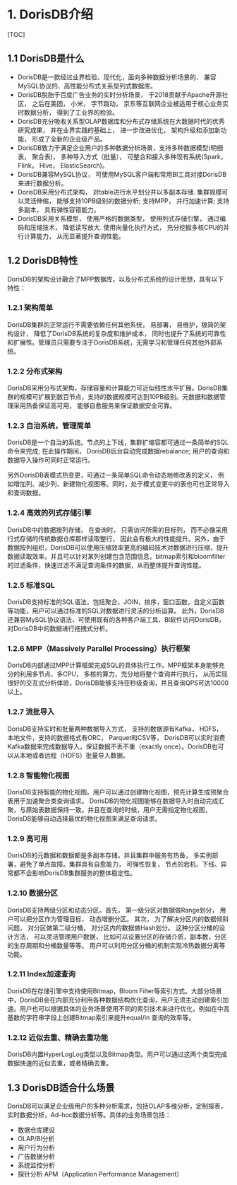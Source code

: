 # 1. DorisDB介绍

\[TOC\]

## 1.1 DorisDB是什么

* DorisDB是一款经过业界检验、现代化，面向多种数据分析场景的、 兼容MySQL协议的、高性能分布式关系型列式数据库。
* DorisDB脱胎于百度广告业务的实时分析场景， 于2018贡献于Apache开源社区， 之后在美团， 小米， 字节跳动， 京东等互联网企业被适用于核心业务实时数据分析， 得到了工业界的检验。
* DorisDB充分吸收关系型OLAP数据库和分布式存储系统在大数据时代的优秀研究成果， 并在业界实践的基础上， 进一步改进优化， 架构升级和添加新功能， 形成了全新的企业级产品。
* DorisDB致力于满足企业用户的多种数据分析场景，支持多种数据模型\(明细表， 聚合表\)， 多种导入方式（批量）， 可整合和接入多种现有系统\(Spark， Flink， Hive， ElasticSearch\)。
* DorisDB兼容MySQL协议， 可使用MySQL客户端和常用BI工具对接DorisDB来进行数据分析。
* DorisDB采用分布式架构， 对table进行水平划分并以多副本存储. 集群规模可以灵活伸缩， 能够支持10PB级别的数据分析; 支持MPP， 并行加速计算; 支持多副本， 具有弹性容错能力。
* DorisDB采用关系模型， 使用严格的数据类型， 使用列式存储引擎， 通过编码和压缩技术， 降低读写放大. 使用向量化执行方式， 充分挖掘多核CPU的并行计算能力， 从而显著提升查询性能。

## 1.2 DorisDB特性

DorisDB的架构设计融合了MPP数据库，以及分布式系统的设计思想，具有以下特性：

### 1.2.1 架构简单

DorisDB集群的正常运行不需要依赖任何其他系统， 易部署， 易维护，极简的架构设计， 降低了DorisDB系统的复杂度和维护成本， 同时也提升了系统的可靠性和扩展性。管理员只需要专注于DorisDB系统，无需学习和管理任何其他外部系统。

### 1.2.2 分布式架构

DorisDB采用分布式架构，存储容量和计算能力可近似线性水平扩展。DorisDB集群的规模可扩展到数百节点，支持的数据规模可达到10PB级别。元数据和数据管理采用热备保证高可用， 能够自愈服务来保证数据安全可靠。

### 1.2.3 自治系统，管理简单

DorisDB是一个自治的系统。节点的上下线，集群扩缩容都可通过一条简单的SQL命令来完成; 在此操作期间， DorisDB后台自动完成数据rebalance; 用户的查询和数据导入操作可同时正常运行。

另外DorisDB表模式热变更，可通过一条简单SQL命令动态地修改表的定义， 例如增加列、减少列、新建物化视图等。同时，处于模式变更中的表也可也正常导入和查询数据。

### 1.2.4 高效的列式存储引擎

DorisDB中的数据按列存储， 在查询时， 只需访问所需的目标列， 而不必像采用行式存储的传统数据仓库那样读取整行， 因此会有极大的性能提升。另外，由于数据按列组织，DorisDB可以使用压缩效率更高的编码技术对数据进行压缩，提升数据读取效率。并且可以针对某列创建包含范围信息，bitmap索引和bloomfilter的过滤条件，快速过滤不满足查询条件的数据，从而整体提升查询性能。

### 1.2.5 标准SQL

DorisDB支持标准的SQL语法，包括聚合，JOIN，排序，窗口函数，自定义函数等功能，用户可以通过标准的SQL对数据进行灵活的分析运算。 此外，DorisDB还兼容MySQL协议语法，可使用现有的各种客户端工具、BI软件访问DorisDB， 对DorisDB中的数据进行拖拽式分析。

### 1.2.6 MPP（Massively Parallel Processing）执行框架

DorisDB内部通过MPP计算框架完成SQL的具体执行工作。MPP框架本身能够充分的利用多节点、多CPU， 多核的算力，充分地将整个查询并行执行， 从而实现很好的交互式分析体验，DorisDB能够支持亚秒级查询，并且查询QPS可达10000以上。

### 1.2.7 流批导入

DorisDB支持实时和批量两种数据导入方式， 支持的数据源有Kafka， HDFS， 本地文件，支持的数据格式有ORC， Parquet和CSV等， DorisDB可以实时消费Kafka数据来完成数据导入，保证数据不丢不重（exactly once）。DorisDB也可以从本地或者远程（HDFS）批量导入数据。

### 1.2.8 智能物化视图

DorisDB支持智能的物化视图。用户可以通过创建物化视图，预先计算生成预聚合表用于加速聚合类查询请求。 DorisDB的物化视图能够在数据导入时自动完成汇聚，与原始表数据保持一致。并且在查询的时候，用户无需指定物化视图，DorisDB能够自动选择最优的物化视图来满足查询请求。

### 1.2.9 高可用

DorisDB的元数据和数据都是多副本存储，并且集群中服务有热备， 多实例部署，避免了单点故障。集群具有自愈能力， 可弹性恢复， 节点的宕机、下线、异常都不会影响DorisDB集群服务的整体稳定性。

### 1.2.10 数据分区

DorisDB支持两级分区和动态分区。首先， 第一级分区对数据做Range划分， 用户可以把分区作为管理目标， 动态增删分区。 其次， 为了解决分区内的数据倾斜问题， 对分区做第二级分桶， 对分区内的数据做Hash划分。 这种分区分桶的设计方法， 可以灵活管理用户数据， 比如可以设置分区的存储介质，副本数，分区的生存周期和分桶数量等等。 用户可以利用分区分桶的机制实现冷热数据分离等功能。

### 1.2.11 Index加速查询

DorisDB在存储引擎中支持使用Bitmap，Bloom Filter等索引方式。大部分场景中，DorisDB会在内部充分利用各种数据结构优化查询，用户无须主动创建索引加速。用户也可以根据具体的业务场景使用不同的索引技术来进行优化，例如在中高基数的字符串字段上创建Bitmap索引来提升equal/in 查询的效率等。

### 1.2.12 近似去重、精确去重功能

DorisDB内置HyperLogLog类型以及Bitmap类型。用户可以通过这两个类型完成数据快速的近似去重，或者精确去重。

## 1.3 DorisDB适合什么场景

DorisDB可以满足企业级用户的多种分析需求，包括OLAP多维分析，定制报表，实时数据分析，Ad-hoc数据分析等。具体的业务场景包括：

* 数据仓库建设
* OLAP/BI分析
* 用户行为分析
* 广告数据分析
* 系统监控分析
* 探针分析 APM（Application Performance Management）

